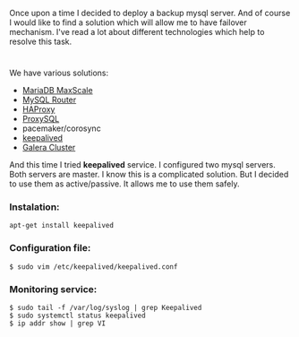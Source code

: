 Once upon a time I decided to deploy a backup mysql server. And of course I would like to find a solution which will allow me to have failover mechanism. I've read a lot about different technologies which help to resolve this task.
#
We have various solutions:
* [MariaDB MaxScale](https://mariadb.com/kb/en/mariadb-maxscale-24-mariadb-maxscale-installation-guide/)
* [MySQL Router](https://dev.mysql.com/doc/mysql-router/8.0/en/mysql-router-general.html)
* [HAProxy](http://www.haproxy.org/)
* [ProxySQL](https://github.com/sysown/proxysql/)
* pacemaker/corosync
* [keepalived](https://www.keepalived.org/)
* [Galera Cluster](https://galeracluster.com/resources/)

And this time I tried **keepalived** service.
I configured two mysql servers. Both servers are master. I know this is a complicated solution. But I decided to use them as active/passive. It allows me to use them safely.
### Instalation:
```
apt-get install keepalived
```
### Configuration file:
```
$ sudo vim /etc/keepalived/keepalived.conf
```
### Monitoring service:
```
$ sudo tail -f /var/log/syslog | grep Keepalived
$ sudo systemctl status keepalived
$ ip addr show | grep VI
```
